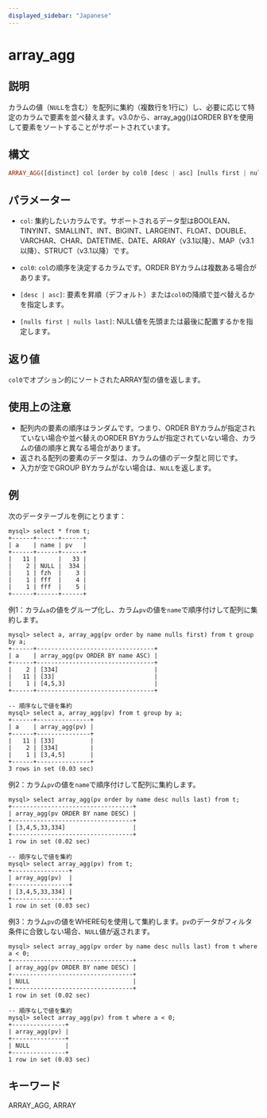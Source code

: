 ```yaml
---
displayed_sidebar: "Japanese"
---
```


# array_agg

## 説明

カラムの値（`NULL`を含む）を配列に集約（複数行を1行に）し、必要に応じて特定のカラムで要素を並べ替えます。v3.0から、array_agg()はORDER BYを使用して要素をソートすることがサポートされています。

## 構文

```Haskell
ARRAY_AGG([distinct] col [order by col0 [desc | asc] [nulls first | nulls last] ...])
```

## パラメーター

- `col`: 集約したいカラムです。サポートされるデータ型はBOOLEAN、TINYINT、SMALLINT、INT、BIGINT、LARGEINT、FLOAT、DOUBLE、VARCHAR、CHAR、DATETIME、DATE、ARRAY（v3.1以降）、MAP（v3.1以降）、STRUCT（v3.1以降）です。

- `col0`: `col`の順序を決定するカラムです。ORDER BYカラムは複数ある場合があります。

- `[desc | asc]`: 要素を昇順（デフォルト）または`col0`の降順で並べ替えるかを指定します。

- `[nulls first | nulls last]`: NULL値を先頭または最後に配置するかを指定します。

## 返り値

`col0`でオプション的にソートされたARRAY型の値を返します。

## 使用上の注意

- 配列内の要素の順序はランダムです。つまり、ORDER BYカラムが指定されていない場合や並べ替えのORDER BYカラムが指定されていない場合、カラムの値の順序と異なる場合があります。
- 返される配列の要素のデータ型は、カラムの値のデータ型と同じです。
- 入力が空でGROUP BYカラムがない場合は、`NULL`を返します。

## 例

次のデータテーブルを例にとります：

```plaintext
mysql> select * from t;
+------+------+------+
| a    | name | pv   |
+------+------+------+
|   11 |      |   33 |
|    2 | NULL |  334 |
|    1 | fzh  |    3 |
|    1 | fff  |    4 |
|    1 | fff  |    5 |
+------+------+------+
```

例1：カラム`a`の値をグループ化し、カラム`pv`の値を`name`で順序付けして配列に集約します。

```plaintext
mysql> select a, array_agg(pv order by name nulls first) from t group by a;
+------+---------------------------------+
| a    | array_agg(pv ORDER BY name ASC) |
+------+---------------------------------+
|    2 | [334]                           |
|   11 | [33]                            |
|    1 | [4,5,3]                         |
+------+---------------------------------+

-- 順序なしで値を集約
mysql> select a, array_agg(pv) from t group by a;
+------+---------------+
| a    | array_agg(pv) |
+------+---------------+
|   11 | [33]          |
|    2 | [334]         |
|    1 | [3,4,5]       |
+------+---------------+
3 rows in set (0.03 sec)
```

例2：カラム`pv`の値を`name`で順序付けして配列に集約します。

```plaintext
mysql> select array_agg(pv order by name desc nulls last) from t;
+----------------------------------+
| array_agg(pv ORDER BY name DESC) |
+----------------------------------+
| [3,4,5,33,334]                   |
+----------------------------------+
1 row in set (0.02 sec)

-- 順序なしで値を集約
mysql> select array_agg(pv) from t;
+----------------+
| array_agg(pv)  |
+----------------+
| [3,4,5,33,334] |
+----------------+
1 row in set (0.03 sec)
```

例3：カラム`pv`の値をWHERE句を使用して集約します。`pv`のデータがフィルタ条件に合致しない場合、`NULL`値が返されます。

```plaintext
mysql> select array_agg(pv order by name desc nulls last) from t where a < 0;
+----------------------------------+
| array_agg(pv ORDER BY name DESC) |
+----------------------------------+
| NULL                             |
+----------------------------------+
1 row in set (0.02 sec)

-- 順序なしで値を集約
mysql> select array_agg(pv) from t where a < 0;
+---------------+
| array_agg(pv) |
+---------------+
| NULL          |
+---------------+
1 row in set (0.03 sec)
```

## キーワード

ARRAY_AGG, ARRAY
